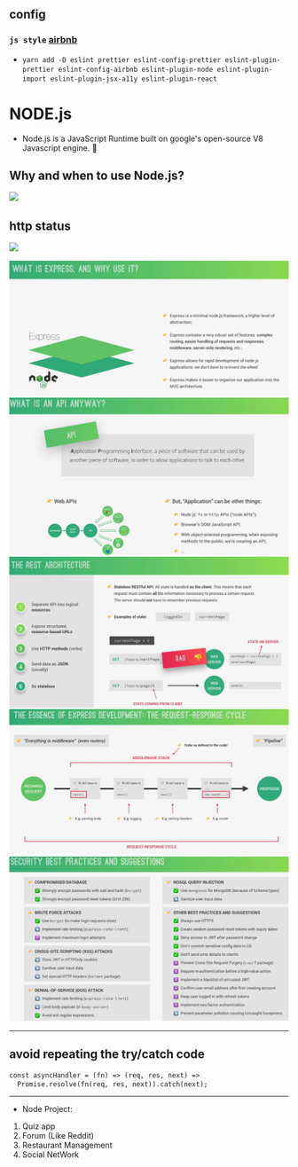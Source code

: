 ## config

### `js style` [airbnb](https://github.com/airbnb/javascript)

- `yarn add -D eslint prettier eslint-config-prettier eslint-plugin-prettier eslint-config-airbnb eslint-plugin-node eslint-plugin-import eslint-plugin-jsx-a11y eslint-plugin-react`

# NODE.js

- Node.js is a JavaScript Runtime built on google's open-source V8 Javascript engine. 🤔

## Why and when to use Node.js?

<img src='https://user-images.githubusercontent.com/67066348/165082080-ea57df5a-3a6b-4205-b744-86bec4875a51.png' height='400'>

## http status

<img src='https://user-images.githubusercontent.com/67066348/183273616-ad745043-642e-4329-9863-83c54be8955e.png' height='400'>

![express](images/2022-09-21_11-31.jpg)
![api](images/2022-10-05_16-39.jpg)
![rest-architecture](images/2022-10-05_16-53.jpg)
![express-cycle](images/2022-10-06_11-26.jpg)
![security](images/security.jpg)

---

## avoid repeating the try/catch code

```node
const asyncHandler = (fn) => (req, res, next) =>
  Promise.resolve(fn(req, res, next)).catch(next);
```

---

- Node Project:

1. Quiz app
2. Forum (Like Reddit)
3. Restaurant Management
4. Social NetWork
